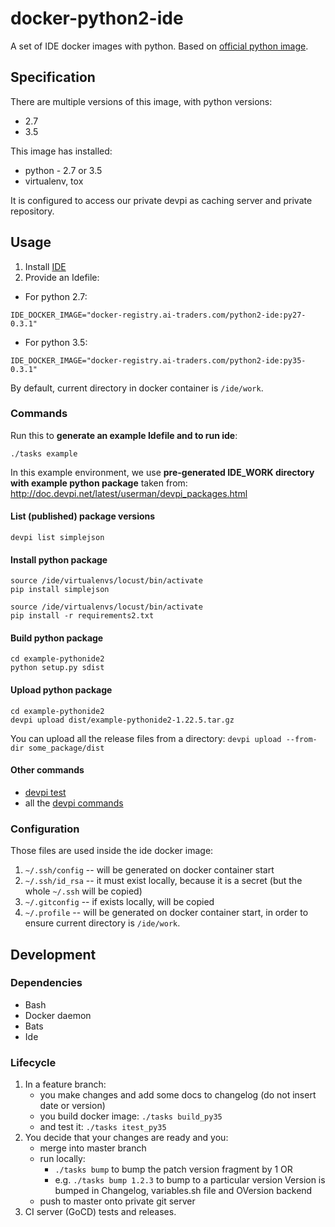 # docker-python2-ide

A set of IDE docker images with python.
Based on [official python image](https://hub.docker.com/_/python/).

## Specification

There are multiple versions of this image, with python versions:
 * 2.7
 * 3.5

This image has installed:
 * python - 2.7 or 3.5
 * virtualenv, tox

It is configured to access our private devpi as caching server and private repository.

## Usage
1. Install [IDE](https://github.com/ai-traders/ide)
2. Provide an Idefile:

 * For python 2.7:
```
IDE_DOCKER_IMAGE="docker-registry.ai-traders.com/python2-ide:py27-0.3.1"
```
 * For python 3.5:
```
IDE_DOCKER_IMAGE="docker-registry.ai-traders.com/python2-ide:py35-0.3.1"
```

By default, current directory in docker container is `/ide/work`.

### Commands
Run this to **generate an example Idefile and to run ide**:
```
./tasks example
```
In this example environment, we use **pre-generated IDE_WORK directory with example python package** taken from: http://doc.devpi.net/latest/userman/devpi_packages.html

#### List (published) package versions
```
devpi list simplejson
```
#### Install python package
```
source /ide/virtualenvs/locust/bin/activate
pip install simplejson
```
```
source /ide/virtualenvs/locust/bin/activate
pip install -r requirements2.txt
```
#### Build python package
```
cd example-pythonide2
python setup.py sdist
```
#### Upload python package
```
cd example-pythonide2
devpi upload dist/example-pythonide2-1.22.5.tar.gz
```
You can upload all the release files from a directory: `devpi upload --from-dir some_package/dist`

#### Other commands
* [devpi test](http://doc.devpi.net/latest/quickstart-releaseprocess.html#devpi-test-testing-an-uploaded-package)
* all the [devpi commands](http://doc.devpi.net/latest/userman/devpi_commands.html)

### Configuration
Those files are used inside the ide docker image:

1. `~/.ssh/config` -- will be generated on docker container start
2. `~/.ssh/id_rsa` -- it must exist locally, because it is a secret
 (but the whole `~/.ssh` will be copied)
2. `~/.gitconfig` -- if exists locally, will be copied
3. `~/.profile` -- will be generated on docker container start, in
   order to ensure current directory is `/ide/work`.

## Development
### Dependencies
* Bash
* Docker daemon
* Bats
* Ide

### Lifecycle
1. In a feature branch:
    * you make changes and add some docs to changelog (do not insert date or version)
    * you build docker image: `./tasks build_py35`
    * and test it: `./tasks itest_py35`
1. You decide that your changes are ready and you:
    * merge into master branch
    * run locally:
      * `./tasks bump` to bump the patch version fragment by 1 OR
      * e.g. `./tasks bump 1.2.3` to bump to a particular version
        Version is bumped in Changelog, variables.sh file and OVersion backend
    * push to master onto private git server
1. CI server (GoCD) tests and releases.
